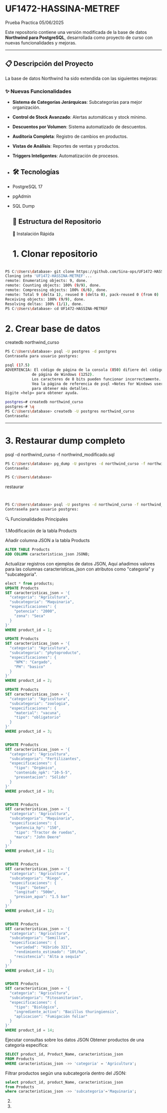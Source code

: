 # UF1472-HASSINA-METREF

Prueba Practica 05/06/2025

Este repositorio contiene una versión modificada de la base de datos **Northwind para PostgreSQL**, desarrollada como proyecto de curso con nuevas funcionalidades y mejoras.

---

## 📋 Descripción del Proyecto

La base de datos Northwind ha sido extendida con las siguientes mejoras:

### ✨ Nuevas Funcionalidades
- **Sistema de Categorías Jerárquicas**: Subcategorías para mejor organización.
- **Control de Stock Avanzado**: Alertas automáticas y stock mínimo.
- **Descuentos por Volumen**: Sistema automatizado de descuentos.
- **Auditoría Completa**: Registro de cambios en productos.
- **Vistas de Análisis**: Reportes de ventas y productos.
- **Triggers Inteligentes**: Automatización de procesos.

- ## 🛠️ Tecnologías

- PostgreSQL 17
- pgAdmin
- SQL Dump

  ## 📁 Estructura del Repositorio

  
  🚀 Instalación Rápida
  
  # 1. Clonar repositorio
```bash

PS C:\Users\database> git clone https://github.com/Sina-ops/UF1472-HASSINA-METREF
Cloning into 'UF1472-HASSINA-METREF'...
remote: Enumerating objects: 9, done.
remote: Counting objects: 100% (9/9), done.
remote: Compressing objects: 100% (6/6), done.
remote: Total 9 (delta 1), reused 0 (delta 0), pack-reused 0 (from 0)
Receiving objects: 100% (9/9), done.
Resolving deltas: 100% (1/1), done.
PS C:\Users\database> cd UF1472-HASSINA-METREF
```

# 2. Crear base de datos
createdb northwind_curso

``` bash
PS C:\Users\database> psql -U postgres -d postgres
Contraseña para usuario postgres:

psql (17.5)
ADVERTENCIA: El código de página de la consola (850) difiere del código
            de página de Windows (1252).
            Los caracteres de 8 bits pueden funcionar incorrectamente.
            Vea la página de referencia de psql «Notes for Windows users»
            para obtener más detalles.
Digite «help» para obtener ayuda.

postgres=# createdb northwind_curso
postgres-# \q
PS C:\Users\database> createdb -U postgres northwind_curso
Contraseña:
```
---


# 3. Restaurar dump completo

psql -d northwind_curso -f northwind_modificado.sql

```bash
PS C:\Users\database> pg_dump -U postgres -d northwind_curso -f northwind_modificado.sql
Contraseña:

PS C:\Users\database>
```

restaurar

```bash


PS C:\Users\database> psql -U postgres -d northwind_curso -f northwind_modificado.sql
Contraseña para usuario postgres:
```

🔍 Funcionalidades Principales

1.Modificación de la tabla Products

Añadir columna JSON a la tabla Products

``` SQL
ALTER TABLE Products
ADD COLUMN caracteristicas_json JSONB;
```

Actualizar registros con ejemplos de datos JSON, Aquí añadimos valores para las columnas caracteristicas_json con atributos como "categoria" y "subcategoria".

``` SQL
elect * from products;
UPDATE Products
SET caracteristicas_json = '{
  "categoria": "Agricultura",
  "subcategoria": "Maquinaria",
  "especificaciones": {
    "potencia": "2000",
    "zona": "Seca"
  }
}'
WHERE product_id = 1;

UPDATE Products
SET caracteristicas_json = '{
  "categoria": "Agricultura",
  "subcategoria": "phytoproducto",
  "especificaciones": {
    "NPK": "Cargado",
    "PH": "basico"
  }
}'
WHERE product_id = 2;

UPDATE Products
SET caracteristicas_json = '{
  "categoria": "Agricultura",
  "subcategoria": "zoologia",
  "especificaciones": {
    "material": "vacuna",
    "tipo": "obligatorio"
  }
}'
WHERE product_id = 3;


UPDATE Products
SET caracteristicas_json = '{
  "categoria": "Agricultura",
  "subcategoria": "Fertilizantes",
  "especificaciones": {
    "tipo": "Orgánico",
    "contenido_npk": "10-5-5",
    "presentacion": "Sólido"
  }
}'
WHERE product_id = 10;


UPDATE Products
SET caracteristicas_json = '{
  "categoria": "Agricultura",
  "subcategoria": "Maquinaria",
  "especificaciones": {
    "potencia_hp": "150",
    "tipo": "Tractor de ruedas",
    "marca": "John Deere"
  }
}'
WHERE product_id = 11;


UPDATE Products
SET caracteristicas_json = '{
  "categoria": "Agricultura",
  "subcategoria": "Riego",
  "especificaciones": {
    "tipo": "Goteo",
    "longitud": "500m",
    "presion_agua": "1.5 bar"
  }
}'
WHERE product_id = 12;


UPDATE Products
SET caracteristicas_json = '{
  "categoria": "Agricultura",
  "subcategoria": "Semillas",
  "especificaciones": {
    "variedad": "Híbrido 321",
    "rendimiento_estimado": "10t/ha",
    "resistencia": "Alta a sequía"
  }
}'
WHERE product_id = 13;


UPDATE Products
SET caracteristicas_json = '{
  "categoria": "Agricultura",
  "subcategoria": "Fitosanitarios",
  "especificaciones": {
    "tipo": "Biológico",
    "ingrediente_activo": "Bacillus thuringiensis",
    "aplicacion": "Fumigación foliar"
  }
}'
WHERE product_id = 14;
```


Ejecutar consultas sobre los datos JSON Obtener productos de una categoría específica:

``` SQL
SELECT product_id, Product_Name, caracteristicas_json
FROM Products
WHERE caracteristicas_json ->> 'categoria' = 'Agricultura';
```

Filtrar productos según una subcategoría dentro del JSON:

``` SQL
select product_id, product_Name, caracteristicas_json
from Products
where caracteristicas_json ->> 'subcategoria'='Maquinaria';
```

2. 








3. 
